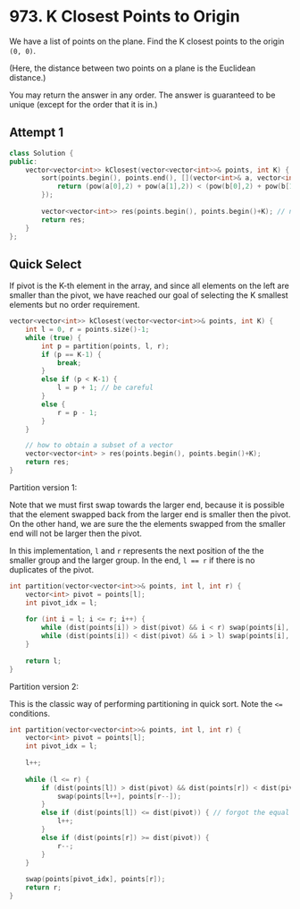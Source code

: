 # 973. K Closest Points to Origin

We have a list of points on the plane.  Find the K closest points to the origin `(0, 0)`.

(Here, the distance between two points on a plane is the Euclidean distance.)

You may return the answer in any order.  The answer is guaranteed to be unique (except for the order that it is in.)

## Attempt 1

```c++
class Solution {
public:
    vector<vector<int>> kClosest(vector<vector<int>>& points, int K) {
        sort(points.begin(), points.end(), [](vector<int>& a, vector<int>& b) {
            return (pow(a[0],2) + pow(a[1],2)) < (pow(b[0],2) + pow(b[1],2));
        });
            
        vector<vector<int>> res(points.begin(), points.begin()+K); // note that it is not K-1
        return res;
    }
};
```

## Quick Select

If pivot is the K-th element in the array, and since all elements on the left are smaller than the pivot, we have reached our goal of selecting the K smallest elements but no order requirement.

```c++
vector<vector<int>> kClosest(vector<vector<int>>& points, int K) {
    int l = 0, r = points.size()-1;
    while (true) {
        int p = partition(points, l, r);
        if (p == K-1) {
            break;
        }
        else if (p < K-1) {
            l = p + 1; // be careful
        }
        else {
            r = p - 1;
        }
    }

    // how to obtain a subset of a vector
    vector<vector<int> > res(points.begin(), points.begin()+K);
    return res;
}
```

Partition version 1:

Note that we must first swap towards the larger end, because it is possible that the element swapped back from the larger end is smaller then the pivot. On the other hand, we are sure the the elements swapped from the smaller end will not be larger then the pivot.

In this implementation, `l` and `r` represents the next position of the the smaller group and the larger group. In the end, `l == r` if there is no duplicates of the pivot.

```c++
int partition(vector<vector<int>>& points, int l, int r) {
    vector<int> pivot = points[l];
    int pivot_idx = l;
    
    for (int i = l; i <= r; i++) {
        while (dist(points[i]) > dist(pivot) && i < r) swap(points[i], points[r--]);
        while (dist(points[i]) < dist(pivot) && i > l) swap(points[i], points[l++]);
    }
    
    return l;
}
```

Partition version 2:

This is the classic way of performing partitioning in quick sort. Note the `<=` conditions.

```c++
int partition(vector<vector<int>>& points, int l, int r) {
    vector<int> pivot = points[l];
    int pivot_idx = l;
    
    l++;
    
    while (l <= r) {
        if (dist(points[l]) > dist(pivot) && dist(points[r]) < dist(pivot)) {
            swap(points[l++], points[r--]);
        }
        else if (dist(points[l]) <= dist(pivot)) { // forgot the equal here
            l++;
        }
        else if (dist(points[r]) >= dist(pivot)) {
            r--;
        }
    }
    
    swap(points[pivot_idx], points[r]);
    return r;
}
```